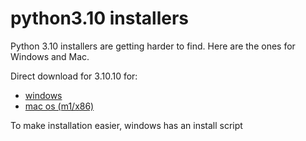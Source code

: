 # python3.10 installers

Python 3.10 installers are getting harder to find. Here are the ones for Windows and Mac.

Direct download for 3.10.10 for:
  * [windows](https://github.com/zackees/python3.10/raw/main/win/python-3.10.10-amd64.exe)
  * [mac os (m1/x86)](https://github.com/zackees/python3.10/raw/main/macos/python-3.10.10-macos11.pkg)

To make installation easier, windows has an install script
